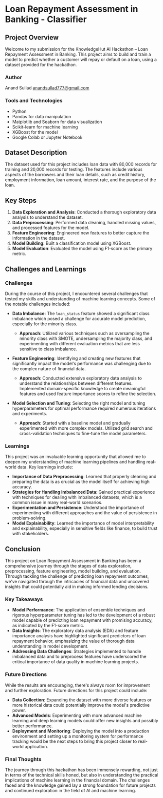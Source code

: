 # Loan Repayment Assessment in Banking - Classifier

## Project Overview
Welcome to my submission for the KnowledgeHut AI Hackathon – Loan Repayment Assessment in Banking. This project aims to build and train a model to predict whether a customer will repay or default on a loan, using a dataset provided for the hackathon.

### Author
Anand Sullad
anandsullad777@gmail.com

### Tools and Technologies
- Python
- Pandas for data manipulation
- Matplotlib and Seaborn for data visualization
- Scikit-learn for machine learning
- XGBoost for the model
- Google Colab or Jupyter Notebook

## Dataset Description
The dataset used for this project includes loan data with 80,000 records for training and 20,000 records for testing. The features include various aspects of the borrowers and their loan details, such as credit history, employment information, loan amount, interest rate, and the purpose of the loan.

## Key Steps
1. **Data Exploration and Analysis**: Conducted a thorough exploratory data analysis to understand the dataset.
2. **Data Preprocessing**: Performed data cleaning, handled missing values, and processed features for the model.
3. **Feature Engineering**: Engineered new features to better capture the information in the dataset.
4. **Model Building**: Built a classification model using XGBoost.
5. **Model Evaluation**: Evaluated the model using F1-score as the primary metric.

## Challenges and Learnings

### Challenges
During the course of this project, I encountered several challenges that tested my skills and understanding of machine learning concepts. Some of the notable challenges included:

- **Data Imbalance**: The `loan_status` feature showed a significant class imbalance which posed a challenge for accurate model prediction, especially for the minority class.
  - **Approach**: Utilized various techniques such as oversampling the minority class with SMOTE, undersampling the majority class, and experimenting with different evaluation metrics that are less sensitive to class imbalance.

- **Feature Engineering**: Identifying and creating new features that significantly impact the model's performance was challenging due to the complex nature of financial data.
  - **Approach**: Conducted extensive exploratory data analysis to understand the relationships between different features. Implemented domain-specific knowledge to create meaningful features and used feature importance scores to refine the selection.

- **Model Selection and Tuning**: Selecting the right model and tuning hyperparameters for optimal performance required numerous iterations and experiments.
  - **Approach**: Started with a baseline model and gradually experimented with more complex models. Utilized grid search and cross-validation techniques to fine-tune the model parameters.

### Learnings
This project was an invaluable learning opportunity that allowed me to deepen my understanding of machine learning pipelines and handling real-world data. Key learnings include:

- **Importance of Data Preprocessing**: Learned that properly cleaning and preparing the data is as crucial as the model itself for achieving high accuracy.
- **Strategies for Handling Imbalanced Data**: Gained practical experience with techniques for dealing with imbalanced datasets, which is a common issue in many real-world scenarios.
- **Experimentation and Persistence**: Understood the importance of experimenting with different approaches and the value of persistence in problem-solving.
- **Model Explainability**: Learned the importance of model interpretability and explainability, especially in sensitive fields like finance, to build trust with stakeholders.

## Conclusion

This project on Loan Repayment Assessment in Banking has been a comprehensive journey through the stages of data exploration, preprocessing, feature engineering, model building, and evaluation. Through tackling the challenge of predicting loan repayment outcomes, we've navigated through the intricacies of financial data and uncovered insights that could potentially aid in making informed lending decisions.

### Key Takeaways

- **Model Performance**: The application of ensemble techniques and rigorous hyperparameter tuning has led to the development of a robust model capable of predicting loan repayment with promising accuracy, as indicated by the F1-score metric.
- **Data Insights**: The exploratory data analysis (EDA) and feature importance analysis have highlighted significant predictors of loan repayment behavior, emphasizing the value of thorough data understanding in model development.
- **Addressing Data Challenges**: Strategies implemented to handle imbalanced data and to preprocess features have underscored the critical importance of data quality in machine learning projects.

### Future Directions

While the results are encouraging, there's always room for improvement and further exploration. Future directions for this project could include:

- **Data Collection**: Expanding the dataset with more diverse features or more historical data could potentially improve the model's predictive power.
- **Advanced Models**: Experimenting with more advanced machine learning and deep learning models could offer new insights and possibly better performance.
- **Deployment and Monitoring**: Deploying the model into a production environment and setting up a monitoring system for performance tracking would be the next steps to bring this project closer to real-world application.

### Final Thoughts

The journey through this hackathon has been immensely rewarding, not just in terms of the technical skills honed, but also in understanding the practical implications of machine learning in the financial domain. The challenges faced and the knowledge gained lay a strong foundation for future projects and continued exploration in the field of AI and machine learning.



